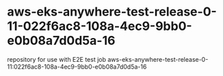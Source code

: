 # aws-eks-anywhere-test-release-0-11-022f6ac8-108a-4ec9-9bb0-e0b08a7d0d5a-16
repository for use with E2E test job aws-eks-anywhere-test-release-0-11:022f6ac8-108a-4ec9-9bb0-e0b08a7d0d5a-16
